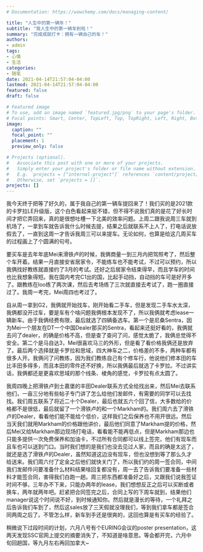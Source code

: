 ```yaml
---
# Documentation: https://wowchemy.com/docs/managing-content/

title: "人生中的第一辆车！"
subtitle: "我人生中的第一辆车到啦！"
summary: "完成成就打卡：拥有一辆自己的车！"
authors:
- admin
tags: 
- 心情
- 生活
categories: 
- 随笔
date: 2021-04-14T21:57:04-04:00
lastmod: 2021-04-14T21:57:04-04:00
featured: false
draft: false

# Featured image
# To use, add an image named `featured.jpg/png` to your page's folder.
# Focal points: Smart, Center, TopLeft, Top, TopRight, Left, Right, BottomLeft, Bottom, BottomRight.
image:
  caption: ""
  focal_point: ""
  placement: 1
  preview_only: false

# Projects (optional).
#   Associate this post with one or more of your projects.
#   Simply enter your project's folder or file name without extension.
#   E.g. `projects = ["internal-project"]` references `content/project/deep-learning/index.md`.
#   Otherwise, set `projects = []`.
projects: []
---
```


我今天终于把等了好久的，属于我自己的第一辆车提回来了！我们买的是2021款的卡罗拉LE升级版，这个白色看起来挺不错，但不得不说我们真的是花了好长时间才把它弄回来，真的是很想吐槽一下北美的效率问题。上周二跟我说周三车就到机场了，一拿到车就告诉我什么时候去提，结果之后就联系不上人了，打电话说放假去了，一直到这周一才告诉我周三可以来提车。无论如何，也算是给这几周买车的过程画上了个圆满的句号。

要买车是去年年底Mei来滑铁卢的时候，我俩商量一到三月内把驾照考了，然后整个车开着。结果一月直接安省居家令，不能练车也不能考试，不过可以预约，所以我俩找好教练就直接约了3月的考试。还好之后居家令结束得早，而且学车的时间也比我想象得短。我在国内考完C1出的国，比起手动挡，自动挡的车可是好开多了。跟教练在loo练了两次课，然后去考场练了三次就直接去考试了，跑一圈直接过了。我周一考完，Mei周四也考过了。

自从周一拿到G2，我俩就开始找车，刚开始看二手车，但是发现二手车水太深，我俩都没开过车，要是车有个啥问题我俩根本发现不了，所以我俩就考虑lease一辆新车。由于我俩经费有限，最后就选了四辆备选车。第一个是尼桑Sentra，因为Mei一个朋友在DT一个中国Dealer那买的Sentra，看起来还挺好看的，我俩就去问了dealer，的确是价格不高，但是查了查问了问，感觉太脆了，我俩总觉得不安全。第二个是马自达3，Mei很喜欢马三的外形，但是看了看价格我俩还是放弃了。最后两个选择就是卡罗拉和思域，四大神车之二，价格差的不多，两种车都有很多人开。我俩问了问教练，因为我们教练自己有个修车行，他说他们修本田的车比丰田多得多，而且本田的零件还不好换，所以我俩最后就选了卡罗拉。不过讲实话，我俩都还是更喜欢思域的那个线条、棱角的感觉，卡罗拉有点太圆了。

我周四晚上把滑铁卢到士嘉堡的丰田Dealer联系方式全给找出来，然后Mei去联系他们，一亩三分地有些帖子专门讲了怎么给他们发邮件，有需要的同学可以去找找。我们周五联系了将近二十个Dealer，最后也就五六个回了信，大多数给的价格都不是很低，最后就留了一个滑铁卢的和一个Markham的。我们周六去了滑铁卢的Dealer，看看他们能不能给个低价，这样我们之后保养也不用开很远。然后当天我们就用Markham的价格跟他讲价，最后他们同意了Markham提的价格，然后Mei又给Markham那边现场打电话，看看能不能再低点，但是Markham那边也只能多提供一次免费保养和加油卡，不过所有合同都可以线上签完，他们有现车而且车也可以送到门口。当时我们想的是我们也没去见过人家，而且的确是太远了，就还是选了滑铁卢的Dealer，虽然知道这边没有现车，但也没想到等了那么久才给送来。我们周六付了定金之后他们就快关门了，所以我们约的周一签合同，中间我们发邮件问要准备什么材料结果啥回复都没有，周一去了告诉我们要准备一些材料才能签合同，害得我们白跑一趟。周三把东西都准备好之后，又跟我们说我签证时间不够，三年办不下来，只能办两年的lease，我们想想反正之后可以买断或者换车，两年就两年吧。赶紧把合同签完之后，合同上写的下周车就到，结果他们manager说这个时间说不好，到时候通知你。然后就是漫长的等待，一个礼拜之后告诉我们车到了，然后这sales放了三天假就没理我们，等到我们拿车都是签合同两周之后了。不管怎么样，新车到手还是很爽的，这回也算是有买车的经验了。

稍微说下过段时间的计划，六月八号有个EURING会议的poster presentation，这两天发现SSC官网上提交的摘要消失了，不知道是啥意思。等会都开完，六月中旬回趟国，等九月左右再回加拿大~